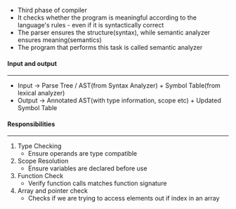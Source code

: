 - Third phase of compiler
- It checks whether the program is meaningful according to the language's rules - even if it is syntactically correct
- The parser ensures the structure(syntax), while semantic analyzer ensures meaning(semantics)
- The program that performs this task is called semantic analyzer
#### Input and output
---
- Input -> Parse Tree / AST(from Syntax Analyzer) + Symbol Table(from lexical analyzer)
- Output -> Annotated AST(with type information, scope etc) + Updated Symbol Table
#### Responsibilities
---
1. Type Checking
	- Ensure operands are type compatible
2.  Scope Resolution
	- Ensure variables are declared before use
3. Function Check
	- Verify function calls matches function signature
4. Array and pointer check
	- Checks if we are trying to access elements out if index in an array

